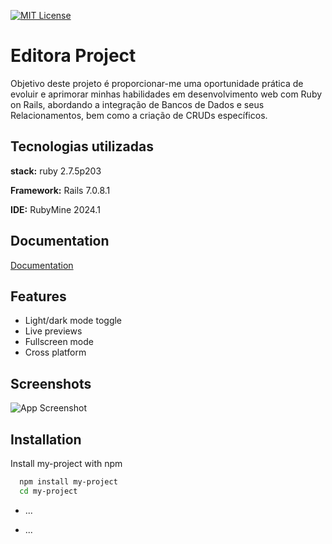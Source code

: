 

[![MIT License](https://img.shields.io/badge/License-MIT-green.svg)](https://choosealicense.com/licenses/mit/)

# Editora Project

Objetivo deste projeto é proporcionar-me uma oportunidade prática de evoluir e aprimorar minhas habilidades em desenvolvimento web com Ruby on Rails, abordando a integração de Bancos de Dados e seus Relacionamentos, bem como a criação de CRUDs específicos.

## Tecnologias utilizadas

**stack:** ruby 2.7.5p203

**Framework:** Rails 7.0.8.1

**IDE:** RubyMine 2024.1

## Documentation

[Documentation](https://linktodocumentation)


## Features

- Light/dark mode toggle
- Live previews
- Fullscreen mode
- Cross platform


## Screenshots

![App Screenshot](https://via.placeholder.com/468x300?text=App+Screenshot+Here)


## Installation

Install my-project with npm

```bash
  npm install my-project
  cd my-project
```
    

* ...

* ...